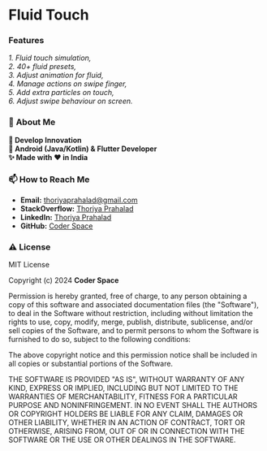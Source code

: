 # **Fluid Touch**

### **Features**

*1. Fluid touch simulation,*  
*2. 40+ fluid presets,*  
*3. Adjust animation for fluid,*  
*4. Manage actions on swipe finger,*  
*5. Add extra particles on touch,*  
*6. Adjust swipe behaviour on screen.*

### 📝 **About Me**

**🚀 Develop Innovation**  
**💼 Android (Java/Kotlin) & Flutter Developer**  
**✨ Made with ❤️ in India**

### 📫 **How to Reach Me**

- **Email:** thoriyaprahalad@gmail.com
- **StackOverflow:** [Thoriya Prahalad](https://stackoverflow.com/users/9917404/thoriya-prahalad)
- **LinkedIn:** [Thoriya Prahalad](www.linkedin.com/in/thoriya-prahalad)
- **GitHub:** [Coder Space](https://github.com/techhuntdevelopers)

### ⚠️ **License**

MIT License

Copyright (c) 2024 **Coder Space**

Permission is hereby granted, free of charge, to any person obtaining a copy
of this software and associated documentation files (the "Software"), to deal
in the Software without restriction, including without limitation the rights
to use, copy, modify, merge, publish, distribute, sublicense, and/or sell
copies of the Software, and to permit persons to whom the Software is
furnished to do so, subject to the following conditions:

The above copyright notice and this permission notice shall be included in all
copies or substantial portions of the Software.

THE SOFTWARE IS PROVIDED "AS IS", WITHOUT WARRANTY OF ANY KIND, EXPRESS OR
IMPLIED, INCLUDING BUT NOT LIMITED TO THE WARRANTIES OF MERCHANTABILITY,
FITNESS FOR A PARTICULAR PURPOSE AND NONINFRINGEMENT. IN NO EVENT SHALL THE
AUTHORS OR COPYRIGHT HOLDERS BE LIABLE FOR ANY CLAIM, DAMAGES OR OTHER
LIABILITY, WHETHER IN AN ACTION OF CONTRACT, TORT OR OTHERWISE, ARISING FROM,
OUT OF OR IN CONNECTION WITH THE SOFTWARE OR THE USE OR OTHER DEALINGS IN THE
SOFTWARE.
